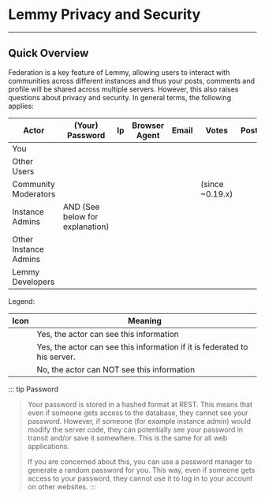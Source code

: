 # Lemmy Privacy and Security

---

<WorkInProgress 
    communityName="c/newtolemmy"
    communityLink="https://lemmy.ca/c/newtolemmy"
/>

## Quick Overview

Federation is a key feature of Lemmy, allowing users to interact with communities across different instances and thus
your posts, comments and profile will be shared across multiple servers.
However, this also raises questions about privacy and security. In general terms, the following applies:

| Actor                 | (Your) Password                                                                                                                                     | Ip                                                         | Browser Agent                                              | Email                                                      | Votes                                                                   | Posts                                                      | Comments                                                   | Profile                                                    | Private Messages                                           |
|-----------------------|-----------------------------------------------------------------------------------------------------------------------------------------------------|------------------------------------------------------------|------------------------------------------------------------|------------------------------------------------------------|-------------------------------------------------------------------------|------------------------------------------------------------|------------------------------------------------------------|------------------------------------------------------------|------------------------------------------------------------|
| You                   | <Icon icon="mdi:check-bold" color="red" width="32px" />                                                                                             | <Icon icon="mdi:check-bold" color="red" width="32px" />    | <Icon icon="mdi:check-bold" color="red" width="32px" />    | <Icon icon="mdi:check-bold" color="red" width="32px" />    | <Icon icon="mdi:check-bold" color="red" width="32px" />                 | <Icon icon="mdi:check-bold" color="red" width="32px" />    | <Icon icon="mdi:check-bold" color="red" width="32px" />    | <Icon icon="mdi:check-bold" color="red" width="32px" />    | <Icon icon="mdi:check-bold" color="red" width="32px" />    |
| Other Users           | <Icon icon="mdi:minus-thick" color="green" width="32px" />                                                                                          | <Icon icon="mdi:minus-thick" color="green" width="32px" /> | <Icon icon="mdi:minus-thick" color="green" width="32px" /> | <Icon icon="mdi:minus-thick" color="green" width="32px" /> | <Icon icon="mdi:minus-thick" color="green" width="32px" />              | <Icon icon="mdi:check-bold" color="red" width="32px" />    | <Icon icon="mdi:check-bold" color="red" width="32px" />    | <Icon icon="mdi:check-bold" color="red" width="32px" />    | <Icon icon="mdi:minus-thick" color="green" width="32px" /> |
| Community Moderators  | <Icon icon="mdi:minus-thick" color="green" width="32px" />                                                                                          | <Icon icon="mdi:minus-thick" color="green" width="32px" /> | <Icon icon="mdi:minus-thick" color="green" width="32px" /> | <Icon icon="mdi:minus-thick" color="green" width="32px" /> | <Icon icon="mdi:check-bold" color="red" width="32px" /> (since ~0.19.x) | <Icon icon="mdi:check-bold" color="red" width="32px" />    | <Icon icon="mdi:check-bold" color="red" width="32px" />    | <Icon icon="mdi:check-bold" color="red" width="32px" />    | <Icon icon="mdi:minus-thick" color="green" width="32px" /> |
| Instance Admins       | <Icon icon="mdi:check-bold" color="red" width="32px" /> AND <Icon icon="mdi:minus-thick" color="green" width="32px" />  (See below for explanation) | <Icon icon="mdi:check-bold" color="red" width="32px" />    | <Icon icon="mdi:minus-thick" color="green" width="32px" /> | <Icon icon="mdi:check-bold" color="red" width="32px" />    | <Icon icon="mdi:check-bold" color="red" width="32px" />                 | <Icon icon="mdi:check-bold" color="red" width="32px" />    | <Icon icon="mdi:check-bold" color="red" width="32px" />    | <Icon icon="mdi:check-bold" color="red" width="32px" />    | <Icon icon="mdi:check-bold" color="red" width="32px" />    |
| Other Instance Admins | <Icon icon="mdi:minus-thick" color="green" width="32px" />                                                                                          | <Icon icon="mdi:minus-thick" color="green" width="32px" /> | <Icon icon="mdi:minus-thick" color="green" width="32px" /> | <Icon icon="mdi:minus-thick" color="green" width="32px" /> | <Icon icon="mdi:check-bold" color="blue" width="32px" />                | <Icon icon="mdi:check-bold" color="blue" width="32px" />   | <Icon icon="mdi:check-bold" color="blue" width="32px" />   | <Icon icon="mdi:check-bold" color="blue" width="32px" />   | <Icon icon="mdi:check-bold" color="blue" width="32px" />   |
| Lemmy Developers      | <Icon icon="mdi:minus-thick" color="green" width="32px" />                                                                                          | <Icon icon="mdi:minus-thick" color="green" width="32px" /> | <Icon icon="mdi:minus-thick" color="green" width="32px" /> | <Icon icon="mdi:minus-thick" color="green" width="32px" /> | <Icon icon="mdi:minus-thick" color="green" width="32px" />              | <Icon icon="mdi:minus-thick" color="green" width="32px" /> | <Icon icon="mdi:minus-thick" color="green" width="32px" /> | <Icon icon="mdi:minus-thick" color="green" width="32px" /> | <Icon icon="mdi:minus-thick" color="green" width="32px" /> |

Legend:

| Icon                                                       | Meaning                                                                   |
|------------------------------------------------------------|---------------------------------------------------------------------------|
| <Icon icon="mdi:check-bold" color="red" width="32px" />    | Yes, the actor can see this information                                   |
| <Icon icon="mdi:check-bold" color="blue" width="32px" />   | Yes, the actor can see this information if it is federated to his server. |
| <Icon icon="mdi:minus-thick" color="green" width="32px" /> | No, the actor can NOT see this information                                |

::: tip Password
> Your password is stored in a hashed format at REST. This means that even if someone gets access to the database, they
> cannot see your password. However, if someone (for example instance admin) would modify the server code, they can
> potentially see your password in transit and/or save it somewhere. This is the same for all web applications.
>
> If you are concerned about this, you can use a password manager to generate a random password for you. This way, even
> if someone gets access to your password, they cannot use it to log in to your account on other websites.
:::
